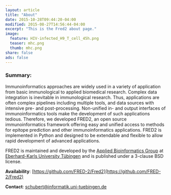 ```yaml
---
layout: article
title: "About"
date: 2015-10-28T09:44:20-04:00
modified: 2015-08-27T14:56:44-04:00
excerpt: "This is the Fred2 about page."
image:
  feature: HIV-infected_H9_T_cell_45h.png
  teaser: mhc.png
  thumb: mhc.png
share: false
ads: false
---
```


### Summary:
Immunoinformatics approaches are widely used in a variety of application from basic immunological to applied biomedical research. Complex data integration is inevitable in immunological research. Thus, applications are often complex pipelines including multiple tools, and data sources with intensive pre- and post-processing. Non-unified in- and output interfaces of immunoinformatics tools make the development of such applications tedious. Therefore, we developed FRED2, an open source immunoinformatics framework offering easy and unified access to methods for epitope prediction and other immunoinformatics applications. FRED2 is implemented in Python and designed to be extendable and flexible to allow rapid development of advanced applications.

FRED2 is maintained and developed by the [Applied Bioinformatics Group](https://kohlbacherlab.org) at [Eberhard-Karls University Tübingen](https://www.uni-tuebingen.de/) and is published under a 3-clause BSD license.

**Availability**: [https://github.com/FRED-2/Fred2](https://github.com/FRED-2/Fred2)


**Contact**: <schubert@informatik.uni-tuebingen.de>
